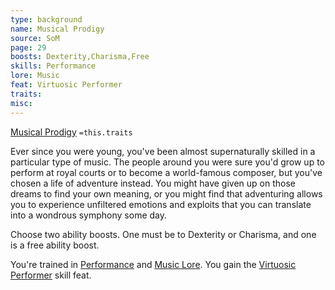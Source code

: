 ```yaml
---
type: background
name: Musical Prodigy 
source: SoM
page: 29
boosts: Dexterity,Charisma,Free
skills: Performance
lore: Music
feat: Virtuosic Performer
traits: 
misc: 
---
```


[Musical Prodigy](###%20Musical%20Prodigy)
`=this.traits`


Ever since you were young, you've been almost supernaturally skilled in a particular type of music. The people around you were sure you'd grow up to perform at royal courts or to become a world-famous composer, but you've chosen a life of adventure instead. You might have given up on those dreams to find your own meaning, or you might find that adventuring allows you to experience unfiltered emotions and exploits that you can translate into a wondrous symphony some day.

Choose two ability boosts. One must be to Dexterity or Charisma, and one is a free ability boost.

You're trained in [Performance](Performance) and [Music Lore](Music%20Lore). You gain the [Virtuosic Performer](Virtuosic%20Performer) skill feat.

